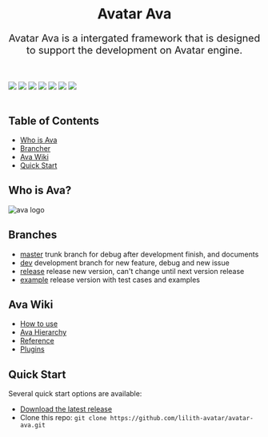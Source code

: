 <p>
    <h1 style='border-bottom:none'  align='center'>Avatar Ava</h1>
    <p style='font-size:20px' align='center'>Avatar Ava is a intergated framework that is designed to support the development on Avatar engine.</p>
</p>


<br>

[![](https://img.shields.io/badge/-DaVinci-MediumPurple)](http://api.projectdavinci.com/)
[![](https://img.shields.io/badge/project-Ava-ff69b4)](https://github.com/lilith-avatar/avatar-ava/projects/1)
[![](https://img.shields.io/badge/-wiki-DeepSkyBlue)](https://github.com/lilith-avatar/avatar-ava/wiki)
[![](https://img.shields.io/badge/-api%20plugin-9cf)](https://github.com/lilith-avatar/davinci-api-wrap)
[![](https://img.shields.io/github/v/release/lilith-avatar/avatar-ava)](https://github.com/lilith-avatar/avatar-ava/releases)
[![](https://img.shields.io/badge/smap-eg-LightCoral)](https://github.com/lilith-avatar/avatar-ava/raw/example/Smap/avatar-ava.smap)
[![](https://img.shields.io/badge/smap-download-success)](https://github.com/lilith-avatar/avatar-ava/raw/release/Smap/avatar-ava.smap)
<br>
<br>

## Table of Contents

* [Who is Ava](#who-is-ava?)
* [Brancher](#branches)
* [Ava Wiki](#ava-wiki)
* [Quick Start](#quick-start)



## Who is Ava? 
![ava logo](https://i.pinimg.com/564x/f1/af/3d/f1af3d3db9c5711dda1d29a585c3bf03.jpg "ava: blessed, beautiful")

## Branches
* [master](https://github.com/lilith-avatar/avatar-ava) trunk branch for debug after development finish, and documents 
* [dev](https://github.com/lilith-avatar/avatar-ava/tree/dev) development branch for new feature, debug and new issue
* [release](https://github.com/lilith-avatar/avatar-ava/tree/release) release new version, can't change until next version release
* [example](https://github.com/lilith-avatar/avatar-ava/tree/example) release version with test cases and examples

## Ava Wiki
* [How to use](https://github.com/lilith-avatar/avatar-ava/wiki/Get-Started)
* [Ava Hierarchy](https://github.com/lilith-avatar/avatar-ava/wiki/Hierarchy)
* [Reference](https://github.com/lilith-avatar/avatar-ava/wiki/Reference)
* [Plugins](https://github.com/lilith-avatar/avatar-ava/wiki/Plugins)

## Quick Start
Several quick start options are available:

 * [Download the latest release](https://github.com/lilith-avatar/avatar-ava/releases)
 * Clone this repo: `git clone https://github.com/lilith-avatar/avatar-ava.git`

